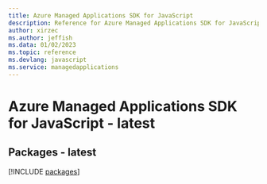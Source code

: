 ```yaml
---
title: Azure Managed Applications SDK for JavaScript
description: Reference for Azure Managed Applications SDK for JavaScript
author: xirzec
ms.author: jeffish
ms.data: 01/02/2023
ms.topic: reference
ms.devlang: javascript
ms.service: managedapplications
---
```

# Azure Managed Applications SDK for JavaScript - latest
## Packages - latest
[!INCLUDE [packages](managed-applications-index.md)]